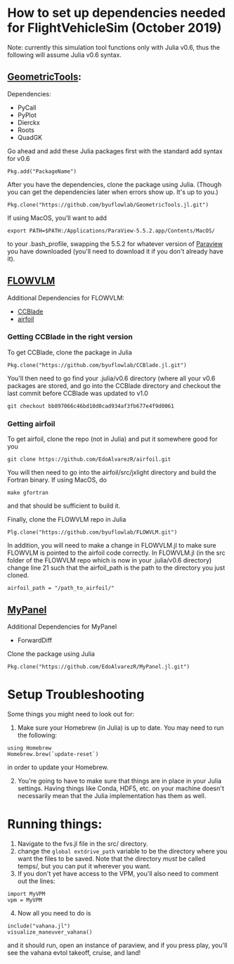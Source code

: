 # How to set up dependencies needed for FlightVehicleSim (October 2019)
Note: currently this simulation tool functions only with Julia v0.6, thus the following will assume Julia v0.6 syntax.

## [GeometricTools](https://github.com/byuflowlab/GeometricTools.jl): 

Dependencies:
- PyCall
- PyPlot
- Dierckx
- Roots
- QuadGK

Go ahead and add these Julia packages first with the standard add syntax for v0.6

```Pkg.add("PackageName")```

After you have the dependencies, clone the package using Julia. (Though you can get the dependencies later when errors show up. It's up to you.)

```Pkg.clone("https://github.com/byuflowlab/GeometricTools.jl.git")```

If using MacOS, you'll want to add 

```export PATH=$PATH:/Applications/ParaView-5.5.2.app/Contents/MacOS/```

to your .bash_profile, swapping the 5.5.2 for whatever version of [Paraview](https://www.paraview.org/download/) you have downloaded (you'll need to download it if you don't already have it).

## [FLOWVLM](https://github.com/byuflowlab/FLOWVLM)

Additional Dependencies for FLOWVLM:
- [CCBlade](https://github.com/byuflowlab/CCBlade.jl)
- [airfoil](https://github.com/EdoAlvarezR/airfoil)

### Getting CCBlade in the right version
To get CCBlade, clone the package in Julia

```Pkg.clone("https://github.com/byuflowlab/CCBlade.jl.git")```

You'll then need to go find your .julia/v0.6 directory (where all your v0.6 packages are stored, and go into the CCBlade directory and checkout the last commit before CCBlade was updated to v1.0

```git checkout bb897066c46bd10d0cad934af3fb677e4f9d0061```

### Getting airfoil
To get airfoil, clone the repo (not in Julia) and put it somewhere good for you

```git clone https://github.com/EdoAlvarezR/airfoil.git```

You will then need to go into the airfoil/src/jxlight directory and build the Fortran binary. If using MacOS, do

```make gfortran```

and that should be sufficient to build it.

Finally, clone the FLOWVLM repo in Julia

```Plg.clone("https://github.com/byuflowlab/FLOWVLM.git")```

In addition, you will need to make a change in FLOWVLM.jl to make sure FLOWVLM is pointed to the airfoil code correctly. In FLOWVLM.jl (in the src folder of the FLOWVLM repo which is now in your .julia/v0.6 directory) change line 21 such that the airfoil_path is the path to the directory you just cloned.

```airfoil_path = "/path_to_airfoil/"```

## [MyPanel](https://github.com/EdoAlvarezR/MyPanel.jl/blob/master/src/MyPanel.jl)

Additional Dependencies for MyPanel
- ForwardDiff

Clone the package using Julia

```Pkg.clone("https://github.com/EdoAlvarezR/MyPanel.jl.git")```

# Setup Troubleshooting

Some things you might need to look out for:

1. Make sure your Homebrew (in Julia) is up to date. You may need to run the following:
```
using Homebrew
Homebrew.brew(`update-reset`)
```
in order to update your Homebrew.

2. You're going to have to make sure that things are in place in your Julia settings. Having things like Conda, HDF5, etc. on your machine doesn't necessarily mean that the Julia implementation has them as well.

# Running things:

1. Navigate to the fvs.jl file in the src/ directory.
2. change the `global extdrive_path` variable to be the directory where you want the files to be saved. Note that the directory _must_ be called temps/, but you can put it wherever you want.
3. If you don't yet have access to the VPM, you'll also need to comment out the lines:
```
import MyVPM
vpm = MyVPM
```
4. Now all you need to do is 
```
include("vahana.jl")
visualize_maneuver_vahana()
```
and it should run, open an instance of paraview, and if you press play, you'll see the vahana evtol takeoff, cruise, and land!
